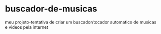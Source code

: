 # buscador-de-musicas
meu projeto-tentativa de criar um buscador/tocador automatico de musicas e videos pela internet
